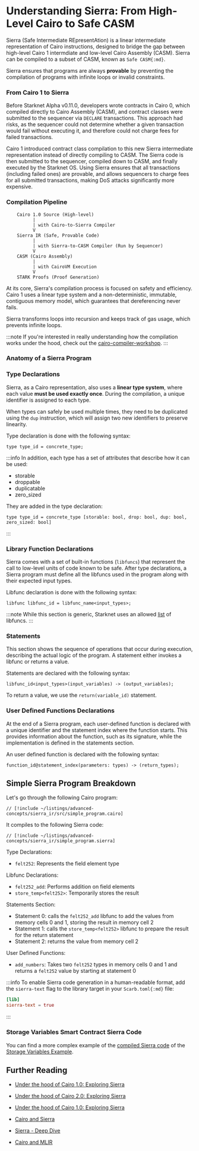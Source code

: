 # Understanding Sierra: From High-Level Cairo to Safe CASM

Sierra (Safe Intermediate REpresentAtion) is a linear intermediate representation of Cairo instructions, designed to bridge the gap between high-level Cairo 1 intermdiate and low-level Cairo Assembly (CASM).
Sierra can be compiled to a subset of CASM, known as `Safe CASM{:md}`.

Sierra ensures that programs are always **provable** by preventing the compilation of programs with infinite loops or invalid constraints.

### From Cairo 1 to Sierra

Before Starknet Alpha v0.11.0, developers wrote contracts in Cairo 0, which compiled directly to Cairo Assembly (CASM), and contract classes were submitted to the sequencer via `DECLARE` transactions.
This approach had risks, as the sequencer could not determine whether a given transaction would fail without executing it, and therefore could not charge fees for failed transactions.

Cairo 1 introduced contract class compilation to this new Sierra intermediate representation instead of directly compiling to CASM. The Sierra code is then submitted to the sequencer, compiled down to CASM, and finally executed by the Starknet OS.
Using Sierra ensures that all transactions (including failed ones) are provable, and allows sequencers to charge fees for all submitted transactions, making DoS attacks significantly more expensive.

### Compilation Pipeline

```
    Cairo 1.0 Source (High-level)
          |
          |	with Cairo-to-Sierra Compiler
          V
    Sierra IR (Safe, Provable Code)
          |
          |	with Sierra-to-CASM Compiler (Run by Sequencer)
          V
    CASM (Cairo Assembly)
          |
          | with CairoVM Execution
          V
    STARK Proofs (Proof Generation)
```

At its core, Sierra's compilation process is focused on safety and efficiency.
Cairo 1 uses a linear type system and a non-deterministic, immutable, contiguous memory model, which guarantees that dereferencing never fails.

Sierra transforms loops into recursion and keeps track of gas usage, which prevents infinite loops.

:::note
If you're interested in really understanding how the compilation works under the hood, check out the [cairo-compiler-workshop](https://github.com/software-mansion-labs/cairo-compiler-workshop).
:::

### Anatomy of a Sierra Program

### Type Declarations

Sierra, as a Cairo representation, also uses a **linear type system**, where each value **must be used exactly once**.
During the compilation, a unique identifier is assigned to each type.

When types can safely be used multiple times, they need to be duplicated using the `dup` instruction, which will assign two new identifiers to preserve linearity.

Type declaration is done with the following syntax:

```cairo
type type_id = concrete_type;
```

:::info
In addition, each type has a set of attributes that describe how it can be used:

- storable
- droppable
- duplicatable
- zero_sized

They are added in the type declaration:

```cairo
type type_id = concrete_type [storable: bool, drop: bool, dup: bool, zero_sized: bool]
```

:::

### Library Function Declarations

Sierra comes with a set of built-in functions (`libfuncs`) that represent the call to low-level units of code known to be safe. After type declarations, a Sierra program must define all the libfuncs used in the program along with their expected input types.

Libfunc declaration is done with the following syntax:

```cairo
libfunc libfunc_id = libfunc_name<input_types>;
```

:::note
While this section is generic, Starknet uses an allowed [list](https://github.com/starkware-libs/cairo/tree/main/crates/cairo-lang-starknet-classes/src/allowed_libfuncs_lists) of libfuncs.
:::

### Statements

This section shows the sequence of operations that occur during execution, describing the actual logic of the program. A statement either invokes a libfunc or returns a value.

Statements are declared with the following syntax:

```cairo
libfunc_id<input_types>(input_variables) -> (output_variables);
```

To return a value, we use the `return(variable_id)` statement.

### User Defined Functions Declarations

At the end of a Sierra program, each user-defined function is declared with a unique identifier and the statement index where the function starts. This provides information about the function, such as its signature, while the implementation is defined in the statements section.

An user defined function is declared with the following syntax:

```cairo
function_id@statement_index(parameters: types) -> (return_types);
```

## Simple Sierra Program Breakdown

Let's go through the following Cairo program:

```cairo
// [!include ~/listings/advanced-concepts/sierra_ir/src/simple_program.cairo]
```

It compiles to the following Sierra code:

```cairo
// [!include ~/listings/advanced-concepts/sierra_ir/simple_program.sierra]
```

Type Declarations:

- `felt252`: Represents the field element type

Libfunc Declarations:

- `felt252_add`: Performs addition on field elements
- `store_temp<felt252>`: Temporarily stores the result

Statements Section:

- Statement 0: calls the `felt252_add` libfunc to add the values from memory cells 0 and 1, storing the result in memory cell 2
- Statement 1: calls the `store_temp<felt252>` libfunc to prepare the result for the return statement
- Statement 2: returns the value from memory cell 2

User Defined Functions:

- `add_numbers`: Takes two `felt252` types in memory cells 0 and 1 and returns a `felt252` value by starting at statement 0

:::info
To enable Sierra code generation in a human-readable format, add the `sierra-text` flag to the library target in your `Scarb.toml{:md}` file:

```toml
[lib]
sierra-text = true
```

:::

### Storage Variables Smart Contract Sierra Code

You can find a more complex example of the [compiled Sierra code](/advanced-concepts/sierra_ir_storage_contract) of the [Storage Variables Example](/getting-started/basics/variables#storage-variables).

## Further Reading

- [Under the hood of Cairo 1.0: Exploring Sierra](https://www.nethermind.io/blog/under-the-hood-of-cairo-1-0-exploring-sierra-part-1)

- [Under the hood of Cairo 2.0: Exploring Sierra](https://www.nethermind.io/blog/under-the-hood-of-cairo-1-0-exploring-sierra-part-2)

- [Under the hood of Cairo 1.0: Exploring Sierra](https://www.nethermind.io/blog/under-the-hood-of-cairo-1-0-exploring-sierra-part-3)

- [Cairo and Sierra](https://docs.starknet.io/architecture-and-concepts/smart-contracts/cairo-and-sierra/)

- [Sierra - Deep Dive](https://www.starknet.io/blog/sierra-deep-dive-video/)

- [Cairo and MLIR](https://blog.lambdaclass.com/cairo-and-mlir/)
